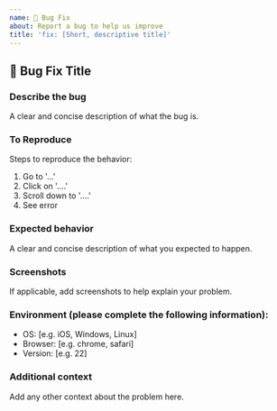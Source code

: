 ```yaml
---
name: 🐛 Bug Fix
about: Report a bug to help us improve
title: 'fix: [Short, descriptive title]'
---
```


## 🐛 Bug Fix Title

### Describe the bug
A clear and concise description of what the bug is.

### To Reproduce
Steps to reproduce the behavior:
1. Go to '...'
2. Click on '....'
3. Scroll down to '....'
4. See error

### Expected behavior
A clear and concise description of what you expected to happen.

### Screenshots
If applicable, add screenshots to help explain your problem.

### Environment (please complete the following information):
- OS: [e.g. iOS, Windows, Linux]
- Browser: [e.g. chrome, safari]
- Version: [e.g. 22]

### Additional context
Add any other context about the problem here.